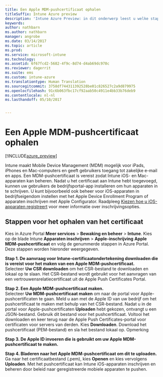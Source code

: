 ```yaml
---
title: Een Apple MDM-pushcertificaat ophalen
titleSuffix: Intune Azure preview
description: 'Intune Azure Preview: in dit onderwerp leest u welke stappen u moet uitvoeren om een Apple MDM-pushcertificaat op te halen voor het beheren van iOS-apparaten met Intune.'
keywords: 
author: nathbarn
ms.author: nathbarn
manager: angrobe
ms.date: 03/14/2017
ms.topic: article
ms.prod: 
ms.service: microsoft-intune
ms.technology: 
ms.assetid: 6f67fcd2-5682-4f9c-8d74-d4ab69dc978c
ms.reviewer: dagerrit
ms.suite: ems
ms.custom: intune-azure
ms.translationtype: Human Translation
ms.sourcegitcommit: 3758df744311392528be01c826527c2a9d879975
ms.openlocfilehash: 91c6b063fbc17cf92aab50c4911e4bb33b76deb9
ms.contentlocale: nl-nl
ms.lasthandoff: 05/10/2017


---
```


# <a name="get-an-apple-mdm-push-certificate"></a>Een Apple MDM-pushcertificaat ophalen

[!INCLUDE[azure_preview](../includes/azure_preview.md)]

Intune maakt Mobile Device Management (MDM) mogelijk voor iPads, iPhones en Mac-computers en geeft gebruikers toegang tot zakelijke e-mail en apps. Een MDM-pushcertificaat is vereist zodat Intune iOS- en Mac-apparaten kan beheren. Nadat u het certificaat aan Intune hebt toegevoegd, kunnen uw gebruikers de bedrijfsportal-app installeren om hun apparaten in te schrijven. U kunt bijvoorbeeld ook beheer voor iOS-apparaten in bedrijfseigendom instellen met het Apple Device Enrollment Program of apparaten inschrijven met Apple Configurator. Raadpleeg [Kiezen hoe u iOS-apparaten registreert](choose-ios-enrollment-method.md) voor meer informatie over inschrijvingsopties.

## <a name="steps-to-get-your-certificate"></a>Stappen voor het ophalen van het certificaat
Kies in Azure Portal **Meer services** > **Bewaking en beheer** > **Intune**. Kies op de blade Intune **Apparaten inschrijven** > **Apple-inschrijving** **Apple MDM-pushcertificaat** en volg de genummerde stappen in Azure Portal. Deze stappen worden hieronder weergegeven.

**Stap 1. De aanvraag voor Intune-certificaatondertekening downloaden die is vereist voor het maken van een Apple MDM-pushcertificaat.**<br>
Selecteer **Uw CSR downloaden** om het CSR-bestand te downloaden en lokaal op te slaan. Het CSR-bestand wordt gebruikt voor het aanvragen van een vertrouwensrelatiecertificaat uit de Apple Push Certificates Portal.

**Stap 2. Een Apple MDM-pushcertificaat maken.**<br>
Selecteer **Uw MDM-pushcertificaat maken** om naar de portal voor Apple-pushcertificaten te gaan. Meld u aan met de Apple ID van uw bedrijf om het pushcertificaat te maken met behulp van het CSR-bestand. Nadat u in de portal voor Apple-pushcertificaten **Uploaden** hebt gekozen, ontvangt u een JSON-bestand. Gebruik dit bestand voor het pushcertificaat. Voltooi het downloaden en keer terug naar de Apple Push Certificates-portal voor certificaten voor servers van derden. Kies **Downloaden**. Download het pushcertificaat (PEM-bestand) en sla het bestand lokaal op.
Opmerking

**Stap 3. De Apple ID invoeren die is gebruikt om uw Apple MDM-pushcertificaat te maken.**

**Stap 4. Bladeren naar het Apple MDM-pushcertificaat om dit te uploaden.**<br>
Ga naar het certificaatbestand (.pem), kies **Openen** en kies vervolgens **Uploaden**. Met het pushcertificaat kan Intune iOS-apparaten inschrijven en beheren door beleid naar geregistreerde mobiele apparaten te pushen.

